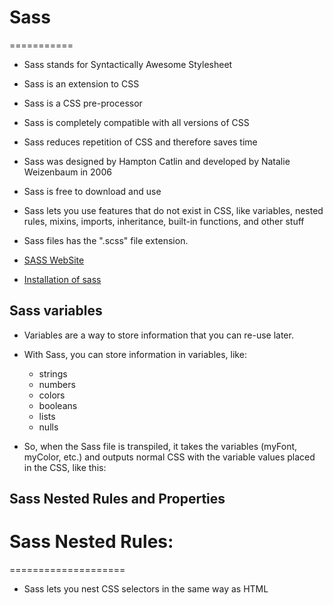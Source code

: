 #  Sass 
===========

+ Sass stands for Syntactically Awesome Stylesheet
+ Sass is an extension to CSS
+ Sass is a CSS pre-processor
+ Sass is completely compatible with all versions of CSS
+ Sass reduces repetition of CSS and therefore saves time
+ Sass was designed by Hampton Catlin and developed by Natalie Weizenbaum in 2006
+ Sass is free to download and use

+ Sass lets you use features that do not exist in CSS, like variables, nested rules, mixins, imports, inheritance, built-in functions, and other stuff

+ Sass files has the ".scss" file extension.

+ [SASS WebSite](https://sass-lang.com/)


+ [Installation of sass](https://www.youtube.com/watch?v=PJP-CR-9YM4)


## Sass variables

+ Variables are a way to store information that you can re-use later.

+ With Sass, you can store information in variables, like:

  + strings
  + numbers
  + colors
  + booleans
  + lists
  + nulls


+ So, when the Sass file is transpiled, it takes the variables (myFont, myColor, etc.) and outputs normal CSS with the variable values placed in the CSS, like this:

## Sass Nested Rules and Properties


# Sass Nested Rules:
====================
+ Sass lets you nest CSS selectors in the same way as HTML